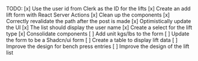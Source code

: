 TODO:
[x] Use the user id from Clerk as the ID for the lifts
[x] Create an add lift form with React Server Actions
[x] Clean up the components
[x] Correctly revalidate the path after the post is made
[x] Optimistically update the UI
[x] The list should display the user name
[x] Create a select for the lift type
[x] Consolidate components
[ ] Add unit kgs/lbs to the form
[ ] Update the form to be a Shadcn/ui form
[ ] Create a table to display lift data
[ ] Improve the design for bench press entries
[ ] Improve the design of the lift list
